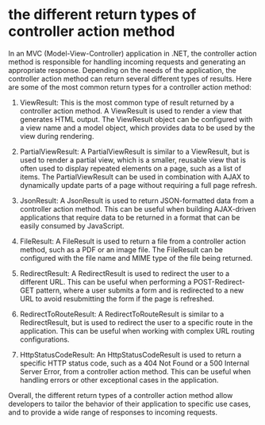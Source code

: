 # the different return types of controller action method

In an MVC (Model-View-Controller) application in .NET, the controller action method is responsible for handling incoming requests and generating an appropriate response. Depending on the needs of the application, the controller action method can return several different types of results. Here are some of the most common return types for a controller action method:

1. ViewResult: This is the most common type of result returned by a controller action method. A ViewResult is used to render a view that generates HTML output. The ViewResult object can be configured with a view name and a model object, which provides data to be used by the view during rendering.
    
2. PartialViewResult: A PartialViewResult is similar to a ViewResult, but is used to render a partial view, which is a smaller, reusable view that is often used to display repeated elements on a page, such as a list of items. The PartialViewResult can be used in combination with AJAX to dynamically update parts of a page without requiring a full page refresh.
    
3. JsonResult: A JsonResult is used to return JSON-formatted data from a controller action method. This can be useful when building AJAX-driven applications that require data to be returned in a format that can be easily consumed by JavaScript.
    
4. FileResult: A FileResult is used to return a file from a controller action method, such as a PDF or an image file. The FileResult can be configured with the file name and MIME type of the file being returned.
    
5. RedirectResult: A RedirectResult is used to redirect the user to a different URL. This can be useful when performing a POST-Redirect-GET pattern, where a user submits a form and is redirected to a new URL to avoid resubmitting the form if the page is refreshed.
    
6. RedirectToRouteResult: A RedirectToRouteResult is similar to a RedirectResult, but is used to redirect the user to a specific route in the application. This can be useful when working with complex URL routing configurations.
    
7. HttpStatusCodeResult: An HttpStatusCodeResult is used to return a specific HTTP status code, such as a 404 Not Found or a 500 Internal Server Error, from a controller action method. This can be useful when handling errors or other exceptional cases in the application.
    

Overall, the different return types of a controller action method allow developers to tailor the behavior of their application to specific use cases, and to provide a wide range of responses to incoming requests.